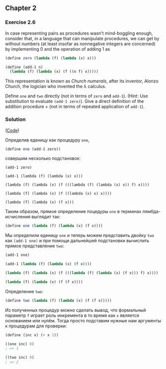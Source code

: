 ## Chapter 2

### Exercise 2.6

In case representing pairs as procedures wasn't mind-boggling enough, consider that, in a language that can manipulate procedures, we can get by without numbers (at least insofar as nonnegative integers are concerned) by implementing 0 and the operation of adding 1 as

```scheme
(define zero (lambda (f) (lambda (x) x)))

(define (add-1 n)
  (lambda (f) (lambda (x) (f ((n f) x)))))
```

This representation is known as _Church numerals_, after its inventor, Alonzo Church, the logician who invented the λ calculus.

Define `one` and `two` directly (not in terms of `zero` and `add-1`). (Hint: Use substitution to evaluate `(add-1 zero)`). Give a direct definition of the addition procedure + (not in terms of repeated application of `add-1`).

### Solution

([Code](../../src/Chapter%202/Exercise%202.6.scm))

Определив еденицу как процедуру `one`,

```scheme
(define one (add-1 zero))
```
совершим несколько подстановок:

```
(add-1 zero)

(add-1 (lambda (f) (lambda (x) x)))

(lambda (f) (lambda (x) (f (((lambda (f) (lambda (x) x)) f) x))))

(lambda (f) (lambda (x) (f ((lambda (x) x) x))))

(lambda (f) (lambda (x) (f x)))
```

Таким образом, прямое определение поцедуры `one` в терминах лямбда-исчисления выглядит так:

```scheme
(define one (lambda (f) (lambda (x) (f x))))
```

Мы определили еденицу `one` и теперь можем представить двойку `two` как `(add-1 one)` и при помощи дальнейшей подстановки вычислить прямое представление `two`:

```scheme
(add-1 one)

(add-1 (lambda (f) (lambda (x) (f x))))

(lambda (f) (lambda (x) (f (((lambda (f) (lambda (x) (f x))) f) x))))

(lambda (f) (lambda (x) (f (f x))))
```

Определение `two`:

```scheme
(define two (lambda (f) (lambda (x) (f (f x)))))
```

Из полученных процедур можно сделать вывод, что формальный параметр `f` играет роль инкремента в то время как `x` является основанием или нулём. Тогда просто подставим нужные нам аргументы к процедурам для проверки:

```scheme
(define (inc x) (+ x 1))

((one inc) 0)
; => 1

((two inc) 0)
; => 2
```

